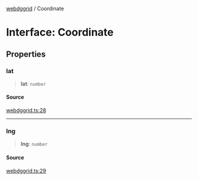[webdggrid](../index.md) / Coordinate

# Interface: Coordinate

## Properties

### lat

> **lat**: `number`

#### Source

[webdggrid.ts:28](https://github.com/am2222/webDggrid/blob/15e49ef/src-ts/webdggrid.ts#L28)

***

### lng

> **lng**: `number`

#### Source

[webdggrid.ts:29](https://github.com/am2222/webDggrid/blob/15e49ef/src-ts/webdggrid.ts#L29)
